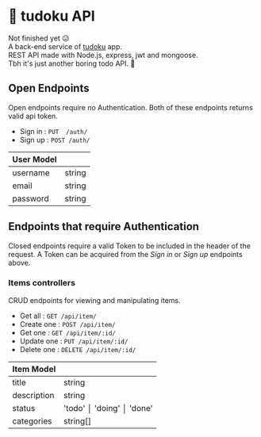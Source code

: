 # 🚧 tudoku API

Not finished yet 😥<br>
A back-end service of [tudoku](https://github.com/tulski/tudoku) app.<br>REST API made with Node.js, express, jwt and mongoose.<br> 
Tbh it's just another boring todo API. 🤫

## Open Endpoints

Open endpoints require no Authentication. Both of these endpoints returns valid api token.

* Sign in : `PUT  /auth/`
* Sign up : `POST /auth/`

| User Model  |        |
|-------------|--------|
| username    | string |
| email       | string |
| password    | string |

## Endpoints that require Authentication

Closed endpoints require a valid Token to be included in the header of the
request. A Token can be acquired from the *Sign in* or *Sign up* endpoints above.

### Items controllers

CRUD endpoints for viewing and manipulating items.

* Get all : `GET /api/item/`
* Create one : `POST /api/item/`
* Get one : `GET /api/item/:id/`
* Update one : `PUT /api/item/:id/`
* Delete one : `DELETE /api/item/:id/`

| Item Model   |                           |
|--------------|---------------------------|
| title        | string                    |
| description  | string                    |
| status       | 'todo' │ 'doing' │ 'done' |
| categories   | string[]                  |
